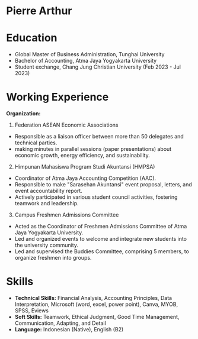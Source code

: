 # Pierre Arthur

# Education

- Global Master of Business Administration, Tunghai University
- Bachelor of Accounting, Atma Jaya Yogyakarta University
- Student exchange, Chang Jung Christian University (Feb 2023 - Jul 2023)

# Working Experience

__Organization:__
1. Federation ASEAN Economic Associations
  - Responsible as a liaison officer between more than 50 delegates and technical parties.
  - making minutes in parallel sessions (paper presentations) about economic growth, energy efficiency, and sustainability.
2. Himpunan Mahasiswa Program Studi Akuntansi (HMPSA)
  - Coordinator of Atma Jaya Accounting Competition (AAC).
  - Responsible to make "Sarasehan Akuntansi" event proposal, letters, and event accountability report.
  - Actively participated in various student council activities, fostering teamwork and leadership.
3. Campus Freshmen Admissions Committee
  - Acted as the Coordinator of Freshmen Admissions Committee of Atma Jaya Yogyakarta University.
  - Led and organized events to welcome and integrate new students into the university community.
  - Led and supervised the Buddies Committee, comprising 5 members, to organize freshmen into groups.

# Skills

- __Technical Skills:__ Financial Analysis, Accounting Principles, Data Interpretation, Microsoft (word, excel, power point), Canva, MYOB, SPSS, Eviews
- __Soft Skills:__ Teamwork, Ethical Judgment, Good Time Management, Communication, Adapting, and Detail
- __Language:__ Indonesian (Native), English (B2)